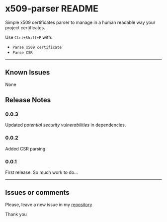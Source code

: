 # x509-parser README

Simple x509 certificates parser to manage in a human readable way your project certificates.

Use `Ctrl+Shift+P` with:

- `Parse x509 certificate`
- `Parse CSR`

---

## Known Issues

None

## Release Notes

### 0.0.3

Updated _potential security vulnerabilities_ in dependencies.

### 0.0.2

Added CSR parsing.

### 0.0.1

First release. So much work to do...


-----------------------------------------------------------------------------------------------------------

## Issues or comments

Please, leave a new issue in my [repository](https://github.com/jlcs-es/x509-parser/issues)

Thank you
